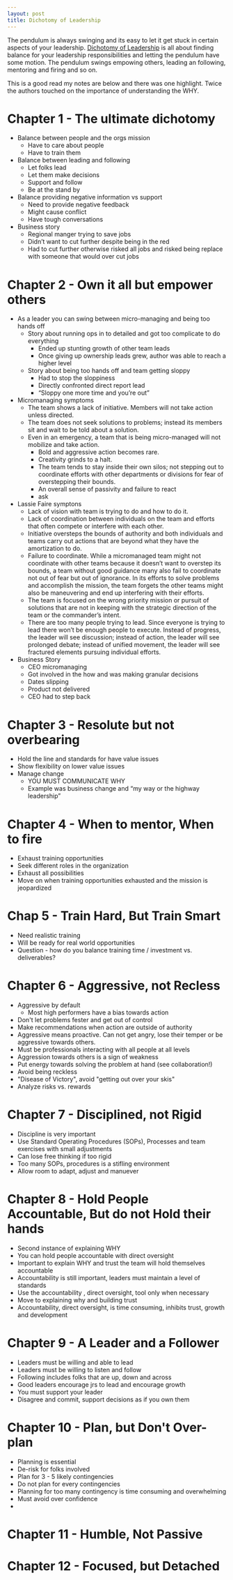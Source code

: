 ```yaml
---
layout: post
title: Dichotomy of Leadership
---
```

The pendulum is always swinging and its easy to let it get stuck in certain aspects of your leadership. [Dichotomy of Leadership](https://www.goodreads.com/book/show/38714388-the-dichotomy-of-leadership) is all about finding balance for your leadership responsibilities and letting the pendulum have some motion. The pendulum swings empowing others, leading an following, mentoring and firing and so on.

This is a good read my notes are below and there was one highlight. Twice the authors touched on the importance of understanding the WHY.

# Chapter 1 - The ultimate dichotomy

* Balance between people and the orgs mission
    * Have to care about people
    * Have to train them
* Balance between leading and following
    * Let folks lead
    * Let them make decisions
    * Support and follow
    * Be at the stand by
* Balance providing negative information vs support
    * Need to provide negative feedback
    * Might cause conflict
    * Have tough conversations
* Business story
    * Regional manger trying to save jobs
    * Didn’t want to cut further despite being in the red
    * Had to cut further otherwise risked all jobs and risked being replace with someone that would over cut jobs

# Chapter 2 - Own it all but empower others
* As a leader you can swing between micro-managing and being too hands off
    * Story about running ops in to detailed and got too complicate to do everything
        * Ended up stunting growth of other team leads
        * Once giving up ownership leads grew, author was able to reach a higher level
    * Story about being too hands off and team getting sloppy
        * Had to stop the sloppiness
        * Directly confronted direct report lead
        * “Sloppy one more time and you’re out”
* Micromanaging symptoms
  * The team shows a lack of initiative. Members will not take action unless directed.
  * The team does not seek solutions to problems; instead its members sit and wait to be told about a solution.
  * Even in an emergency, a team that is being micro-managed will not mobilize and take action.
    * Bold and aggressive action becomes rare.
    * Creativity grinds to a halt.
    * The team tends to stay inside their own silos; not stepping out to coordinate efforts with other departments or divisions for fear of overstepping their bounds.
    * An overall sense of passivity and failure to react
    * ask
* Lassie Faire symptons
    * Lack of vision with team is trying to do and how to do it.
    * Lack of coordination between individuals on the team and efforts that often compete or interfere with each other.
    * Initiative oversteps the bounds of authority and both individuals and teams carry out actions that are beyond what they have the amortization to do.
    * Failure to coordinate. While a micromanaged team might not coordinate with other teams because it doesn’t want to overstep its bounds, a team without good guidance many also fail to coordinate not out of fear but out of ignorance. In its efforts to solve problems and accomplish the mission, the team forgets the other teams might also be maneuvering and end up interfering with their efforts.
    * The team is focused on the wrong priority mission or pursuit of solutions that are not in keeping with the strategic direction of the team or the commander’s intent.
    * There are too many people trying to lead. Since everyone is trying to lead there won’t be enough people to execute. Instead of progress, the leader will see discussion; instead of action, the leader will see prolonged debate; instead of unified movement, the leader will see fractured elements pursuing individual efforts.
* Business Story
    * CEO micromanaging
    * Got involved in the how and was making granular decisions
    * Dates slipping
    * Product not delivered
    * CEO had to step back

# Chapter 3 - Resolute but not overbearing
* Hold the line and standards for have value issues
* Show flexibility on lower value issues
* Manage change
    * YOU MUST COMMUNICATE WHY
    * Example was business change and “my way or the highway leadership”

# Chapter 4 - When to mentor, When to fire
* Exhaust training opportunities
* Seek different roles in the organization
* Exhaust all possibilities
* Move on when training opportunities exhausted and the mission is jeopardized

# Chap 5 - Train Hard, But Train Smart
* Need realistic training
* Will be ready for real world opportunities
* Question - how do you balance training time / investment vs. deliverables?

# Chapter 6 - Aggressive, not Recless
* Aggressive by default
  * Most high performers have a bias towards action
* Don't let problems fester and get out of control
* Make recommendations when action are outside of authority
* Aggressive means proactive.  Can not get angry, lose their temper or be aggressive towards others.
* Must be professionals interacting with all people at all levels
* Aggression towards others is a sign of weakness
* Put energy towards solving the problem at hand (see collaboration!)
* Avoid being reckless
* "Disease of Victory", avoid "getting out over your skis"
* Analyze risks vs. rewards

# Chapter 7 - Disciplined, not Rigid
* Discipline is very important
* Use Standard Operating Procedures (SOPs), Processes and team exercises with small adjustments
* Can lose free thinking if too rigid
* Too many SOPs, procedures is a stifling environment
* Allow room to adapt, adjust and manuever

# Chapter 8 - Hold People Accountable, But do not Hold their hands
* Second instance of explaining WHY
* You can hold people accountable with direct oversight
* Important to explain WHY and trust the team will hold themselves accountable
* Accountability is still important, leaders must maintain a level of standards
* Use the accountability , direct oversight, tool only when necessary
* Move to explaining why and building trust
* Accountability, direct oversight, is time consuming, inhibits trust, growth and development

# Chapter 9 - A Leader and a Follower
* Leaders must be willing and able to lead
* Leaders must be willing to listen and follow
* Following includes folks that are up, down and across
* Good leaders encourage jrs to lead and encourage growth
* You must support your leader
* Disagree and commit, support decisions as if you own them

# Chapter 10 - Plan, but Don't Over-plan
* Planning is essential
* De-risk for folks involved
* Plan for 3 - 5 likely contingencies
* Do not plan for every contingencies
* Planning for too many contingency is time consuming and overwhelming
* Must avoid over confidence
* 

# Chapter 11 - Humble, Not Passive

# Chapter 12 - Focused, but Detached
